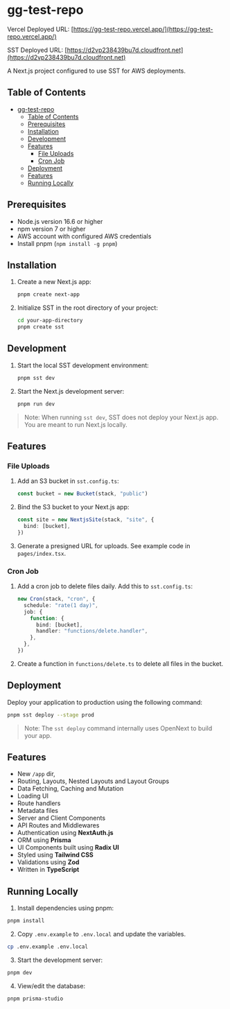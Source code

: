 # gg-test-repo

Vercel Deployed URL: [https://gg-test-repo.vercel.app/](https://gg-test-repo.vercel.app/)

SST Deployed URL: [https://d2vp238439bu7d.cloudfront.net](https://d2vp238439bu7d.cloudfront.net)

A Next.js project configured to use SST for AWS deployments.

## Table of Contents

- [gg-test-repo](#gg-test-repo)
  - [Table of Contents](#table-of-contents)
  - [Prerequisites](#prerequisites)
  - [Installation](#installation)
  - [Development](#development)
  - [Features](#features)
    - [File Uploads](#file-uploads)
    - [Cron Job](#cron-job)
  - [Deployment](#deployment)
  - [Features](#features-1)
  - [Running Locally](#running-locally)

## Prerequisites

- Node.js version 16.6 or higher
- npm version 7 or higher
- AWS account with configured AWS credentials
- Install pnpm (`npm install -g pnpm`)

## Installation

1. Create a new Next.js app:

   ```bash
   pnpm create next-app
   ```

2. Initialize SST in the root directory of your project:

   ```bash
   cd your-app-directory
   pnpm create sst
   ```

## Development

1. Start the local SST development environment:

   ```bash
   pnpm sst dev
   ```

2. Start the Next.js development server:

   ```bash
   pnpm run dev
   ```

> Note: When running `sst dev`, SST does not deploy your Next.js app. You are meant to run Next.js locally.

## Features

### File Uploads

1. Add an S3 bucket in `sst.config.ts`:

   ```typescript
   const bucket = new Bucket(stack, "public")
   ```

2. Bind the S3 bucket to your Next.js app:

   ```typescript
   const site = new NextjsSite(stack, "site", {
     bind: [bucket],
   })
   ```

3. Generate a presigned URL for uploads. See example code in `pages/index.tsx`.

### Cron Job

1. Add a cron job to delete files daily. Add this to `sst.config.ts`:

   ```typescript
   new Cron(stack, "cron", {
     schedule: "rate(1 day)",
     job: {
       function: {
         bind: [bucket],
         handler: "functions/delete.handler",
       },
     },
   })
   ```

2. Create a function in `functions/delete.ts` to delete all files in the bucket.

## Deployment

Deploy your application to production using the following command:

```bash
pnpm sst deploy --stage prod
```

> Note: The `sst deploy` command internally uses OpenNext to build your app.

## Features

- New `/app` dir,
- Routing, Layouts, Nested Layouts and Layout Groups
- Data Fetching, Caching and Mutation
- Loading UI
- Route handlers
- Metadata files
- Server and Client Components
- API Routes and Middlewares
- Authentication using **NextAuth.js**
- ORM using **Prisma**
- UI Components built using **Radix UI**
- Styled using **Tailwind CSS**
- Validations using **Zod**
- Written in **TypeScript**

## Running Locally

1. Install dependencies using pnpm:

```sh
pnpm install
```

2. Copy `.env.example` to `.env.local` and update the variables.

```sh
cp .env.example .env.local
```

3. Start the development server:

```sh
pnpm dev
```

4. View/edit the database:

```sh
pnpm prisma-studio
```
